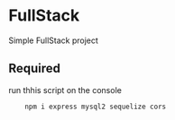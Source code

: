 # FullStack

Simple FullStack project

## Required

run thhis script on the console
```
    npm i express mysql2 sequelize cors
```


